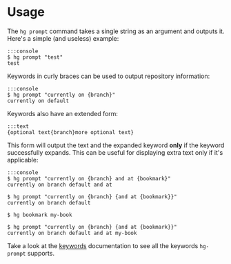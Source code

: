 Usage
=====

The `hg prompt` command takes a single string as an argument and outputs it.  Here's a simple (and useless) example:

    :::console
    $ hg prompt "test"
    test

Keywords in curly braces can be used to output repository information:

    :::console
    $ hg prompt "currently on {branch}"
    currently on default

Keywords also have an extended form:

    :::text
    {optional text{branch}more optional text}

This form will output the text and the expanded keyword **only** if the keyword successfully expands.  This can be useful for displaying extra text only if it's applicable:

    :::console
    $ hg prompt "currently on {branch} and at {bookmark}"
    currently on branch default and at 
    
    $ hg prompt "currently on {branch} {and at {bookmark}}"
    currently on branch default 
    
    $ hg bookmark my-book
    
    $ hg prompt "currently on {branch} {and at {bookmark}}"
    currently on branch default and at my-book

Take a look at the [keywords][] documentation to see all the keywords `hg-prompt` supports.

[keywords]: /hg-prompt/documentation/keywords/